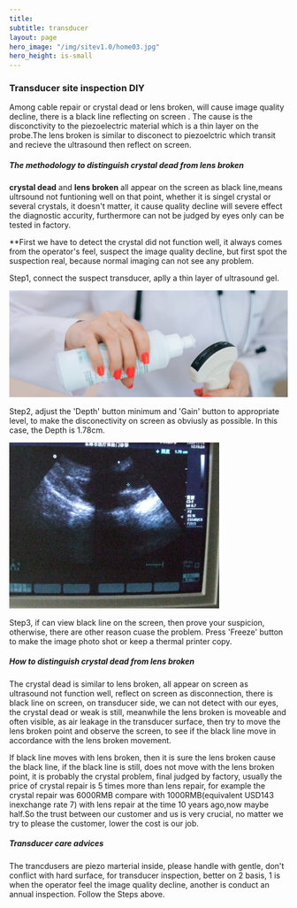 ```yaml
---
title: 
subtitle: transducer
layout: page
hero_image: "/img/sitev1.0/home03.jpg"
hero_height: is-small
---
```


### Transducer site inspection DIY

Among cable repair or crystal dead or lens broken, will cause image quality decline, there is a black line reflecting on screen . The cause is the disconctivity to the piezoelectric material which is a thin layer on the probe.The lens broken is similar to disconect to piezoelctric which transit and recieve the ultrasound then reflect on screen.

##### The methodology to distinguish crystal dead from lens broken

**crystal dead** and **lens broken** all appear on the screen as black line,means ultrsound not funtioning well on that point, whether it is singel crystal or several crystals, it doesn't matter, it cause quality decline will severe effect the diagnostic accurity, furthermore can not be judged by eyes only can be tested in factory.

**First we have to detect the crystal did not function well, it always comes from the operator's feel, suspect the image quality decline, but first spot the suspection real, because normal imaging can not see any problem.

Step1, connect the suspect transducer, aplly a thin layer of ultrasound gel.

![inspection1](tutorials/transducer/img/ultrasound-gel.jpg)

Step2, adjust the 'Depth' button minimum and 'Gain' button to appropriate level, to make the disconectivity on screen as obviusly as possible. In this case, the Depth is 1.78cm.

![inspection2](tutorials/transducer/img/ultrasound-black.png)

Step3, if can view black line on the screen, then prove your suspicion, otherwise, there are other reason cuase the problem. Press 'Freeze' button to make the image photo shot or keep a thermal printer copy.

##### How to distinguish crystal dead from lens broken

The crystal dead is similar to lens broken, all appear on screen as ultrasound not function well, reflect on screen as disconnection, there is black line on screen, on transducer side, we can not detect with our eyes, the crystal dead or weak is still, meanwhile the lens broken is moveable and often visible, as air leakage in the transducer surface, then try to move the lens broken point and observe the screen, to see if the black line move in accordance with the lens broken movement.

If black line moves with lens broken, then it is sure the lens broken cause the black line, if the black line is still, does not move with the lens broken point, it is probably the crystal problem, final judged by factory, usually the price of crystal repair is 5 times more than lens repair, for example the crystal repair was 6000RMB compare with 1000RMB(equivalent USD143 inexchange rate 7) with lens repair at the time 10 years ago,now maybe half.So the trust between our customer and us is very crucial, no matter we try to please the customer, lower the cost is our job.

##### Transducer care advices

The trancdusers are piezo marterial inside, please handle with gentle, don't conflict with hard surface, for transducer inspection, better on 2 basis, 1 is when the operator feel the image quality decline, another is conduct an annual inspection. Follow the Steps above. 
